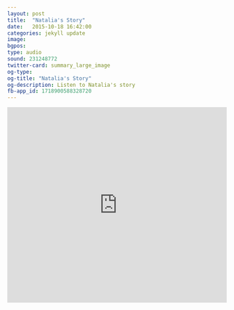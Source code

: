 ```yaml
---
layout: post
title:  "Natalia's Story"
date:   2015-10-18 16:42:00
categories: jekyll update
image: 
bgpos: 
type: audio
sound: 231248772
twitter-card: summary_large_image
og-type:
og-title: "Natalia's Story"
og-description: Listen to Natalia's story
fb-app_id: 1718900588328720
---
```


<iframe width="100%" height="450" scrolling="no" frameborder="no" src="https://w.soundcloud.com/player/?url=https%3A//api.soundcloud.com/tracks/{{page.sound}}&amp;auto_play=false&amp;hide_related=false&amp;show_comments=false&amp;show_user=true&amp;show_reposts=false&amp;visual=true"></iframe>